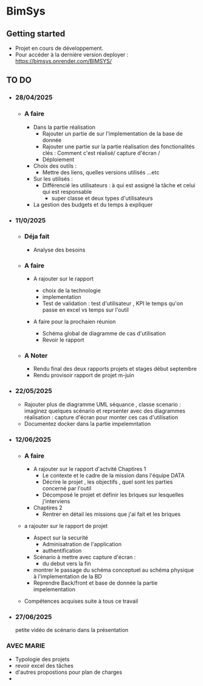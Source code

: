 # BimSys



## Getting started

- Projet en cours de développement.
- Pour accéder à la dernière version deployer : https://bimsys.onrender.com/BIMSYS/



## TO DO

-  ### 28/04/2025
    - ### A faire
      - Dans la partie réalisation
        - Rajouter un partie de sur l'implementation de la base de donnée
        - Rajouter une partie sur la partie réalisation des fonctionalités clés : Comment c'est réalisé/ capture d'écran /
        - Déploiement
      - Choix des outils : 
        - Mettre des liens, quelles versions utilisés ...etc
      - Sur les utilisés :
        - Différencié les utilisateurs : à qui est assigné la tâche et celui qui est responsable
          - super classe et deux types d'utilisateurs 
      - La gestion des budgets et du temps à expliquer


- ### 11/0/2025
  - ### Déja fait
    - Analyse des besoins

  
  - ### A faire
    - A rajouter sur le rapport 
    
      - choix de la technologie
      - implementation
      - Test de validation : test d'utilisateur , KPI le temps qu'on passe en excel vs temps sur l'outil
    
    - A faire pour la prochaien réunion
      - Schéma global de diagramme de cas d'utilisation
      - Revoir le rapport

    
  - ### A Noter
    - Rendu final des deux rapports projets et stages début septembre
    - Rendu provisoir rapport de projet m-juin

- ### 22/05/2025

  - Rajouter plus de diagramme UML séquance , classe 
    scenario : imaginez quelques scénario et reprsenter avec des diagrammes
    réalisation : capture d'écran pour monter ces cas d'utilisation
  - Documentez docker dans la partie impelemntation
  


- ### 12/06/2025
  
  - ### A faire
  
    - A rajouter sur le rapport d'actvité
      Chaptires 1 
      - Le contexte et le cadre de la mission dans l'équipe DATA
      - Décrire le projet , les objectifs , quel sont les parties concerné par l'outil
      - Décomposé le projet et définir les briques sur lesquelles j'interviens 
    - Chaptires 2
      - Rentrer en détail les missions que j'ai fait et les briques  
  
  -  a rajouter sur le rapport de projet
     -  Aspect sur la securité 
        -  Adminisatration de l'application
        -  authentification
     -  Scénario à mettre avec capture d'écran : 
        -  du debut vers la fin
     -  montrer le passage du schéma conceptuel au schéma physique à l'implementation de la BD
     -  Reprendre Back/front et base de donnée  la partie impelementation

  - Compétences acquises suite à tous ce travail 

- ### 27/06/2025
  petite vidéo de scénario dans la présentation



### AVEC MARIE
  - Typologie des projets
  - revoir excel des tâches
  - d'autres propostions pour plan de charges
  - 